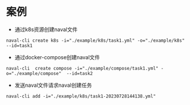 

# 案例
* 通过k8s资源创建naval文件
```
naval-cli create k8s -i="./example/k8s/task1.yml" -o="./example/k8s"  --id=task1
```

* 通过docker-compose创建naval文件
```
naval-cli  create compose -i="./example/compose/task1.yml" -o="./example/compose"  --id=task2
```

* 发送naval文件请求naval创建任务
```
naval-cli add -i="./example/k8s/task1-20230728144138.yml"
```

